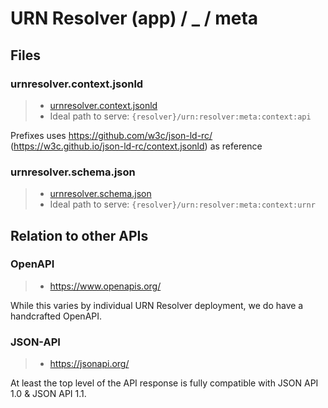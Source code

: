 # URN Resolver (app) / _ / meta

## Files
### urnresolver.context.jsonld
> - [urnresolver.context.jsonld](urnresolver.context.jsonld)
> - Ideal path to serve: `{resolver}/urn:resolver:meta:context:api`

Prefixes uses https://github.com/w3c/json-ld-rc/ (https://w3c.github.io/json-ld-rc/context.jsonld) as reference

### urnresolver.schema.json
> - [urnresolver.schema.json](urnresolver.schema.json)
> - Ideal path to serve: `{resolver}/urn:resolver:meta:context:urnr`

## Relation to other APIs

### OpenAPI
> - https://www.openapis.org/

While this varies by individual URN Resolver deployment, we do have a handcrafted OpenAPI.

### JSON-API
> - https://jsonapi.org/

At least the top level of the API response is fully compatible with JSON API 1.0 & JSON API 1.1.

<!--
- https://jschon.dev/
- https://json-schema.hyperjump.io/ (accepts YAML)
- https://onlineyamltools.com/convert-yaml-to-json
- https://urn.etica.ai/meta/test-api-online.json
- https://json-everything.net/json-schema/

- https://github.com/redhat-developer/vscode-yaml
-->



